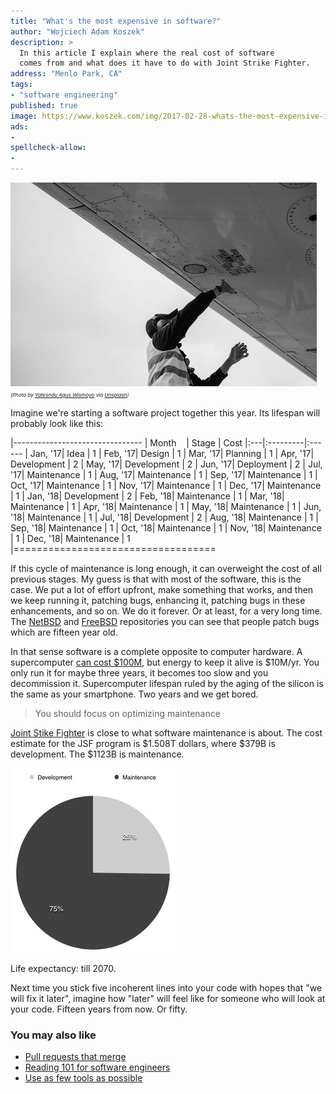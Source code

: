 ```yaml
---
title: "What's the most expensive in software?"
author: "Wojciech Adam Koszek"
description: >
  In this article I explain where the real cost of software
  comes from and what does it have to do with Joint Strike Fighter.
address: "Menlo Park, CA"
tags:
- "software engineering"
published: true
image: https://www.koszek.com/img/2017-02-28-whats-the-most-expensive-in-software/pandu-agus-wismoyo-196366_10p.jpg
ads:
-
spellcheck-allow:
-
---
```


![alt_text_0](/img/2017-02-28-whats-the-most-expensive-in-software/pandu-agus-wismoyo-196366_10p.jpg "worker")
<br>
<small><small><small>
*(Photo by [Yatesndu Agus Wismoyo](https://unsplash.com/@kangterbang) via [Unsplash](https://www.unsplash.com))*
</small></small></small>

Imagine we're starting a software project together this year.
Its lifespan will probably look like this:

|--------------------------------
| Month&nbsp;&nbsp;&nbsp; | Stage | Cost
|:---|:---------|:------
| Jan, '17| Idea | 1
| Feb, '17| Design | 1
| Mar, '17| Planning | 1
| Apr, '17| Development | 2
| May, '17| Development | 2
| Jun, '17| Deployment | 2
| Jul, '17| Maintenance | 1
| Aug, '17| Maintenance | 1
| Sep, '17| Maintenance | 1
| Oct, '17| Maintenance | 1
| Nov, '17| Maintenance | 1
| Dec, '17| Maintenance | 1
| Jan, '18| Development | 2
| Feb, '18| Maintenance | 1
| Mar, '18| Maintenance | 1
| Apr, '18| Maintenance | 1
| May, '18| Maintenance | 1
| Jun, '18| Maintenance | 1
| Jul, '18| Development | 2
| Aug, '18| Maintenance | 1
| Sep, '18| Maintenance | 1
| Oct, '18| Maintenance | 1
| Nov, '18| Maintenance | 1
| Dec, '18| Maintenance | 1
|===================================

If this cycle of maintenance is long enough, it can overweight the cost of
all previous stages. My guess is that with most of the software, this is the
case. We put a lot of effort upfront, make something that works, and then we
keep running it, patching bugs, enhancing it, patching bugs in these
enhancements, and so on. We do it forever. Or at least, for a very long time.
The [NetBSD](http://www.netbsd.org) and [FreeBSD](http://www.freebsd.org)
repositories you can see that people patch bugs which are fifteen year old.



In that sense software is a complete opposite to computer hardware. 
A supercomputer [can cost $100M](http://techland.time.com/2012/06/19/what-exactly-is-a-supercomputer/),
but energy to keep it alive is $10M/yr. You only run it for maybe three years, it becomes too slow and you
decommission it. Supercomputer lifespan ruled by the aging of the silicon is
the same as your smartphone. Two years and we get bored.

> You should focus on optimizing maintenance

[Joint Stike Fighter](https://en.wikipedia.org/wiki/Lockheed_Martin_F-35_Lightning_II)
is close to what software maintenance is about.
The cost estimate for the JSF program is $1.508T dollars, where $379B is development. The
$1123B is maintenance.

![alt_text_5](/img/2017-02-28-whats-the-most-expensive-in-software/sw_main_75p.jpg "Image_text_5")

Life expectancy: till 2070.

Next time you stick five incoherent lines into your code with hopes that "we
will fix it later", imagine how "later" will feel like for someone who will
look at your code. Fifteen years from now. Or fifty.

### You may also like

* [Pull requests that merge](https://www.koszek.com/blog/2017/02/18/making-pull-requests-that-merge/)
* [Reading 101 for software engineers](https://www.koszek.com/blog/2017/01/17/reading-for-software-engineers/)
* [Use as few tools as possible](https://www.koszek.com/blog/2016/05/16/use-as-few-tools-as-possible/)
